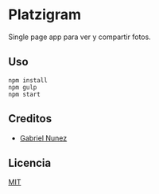 # Platzigram

Single page app para ver y compartir fotos.

## Uso

```
npm install
npm gulp
npm start
```

## Creditos
- [Gabriel Nunez](https://twitter.com/@bladelizzard)

## Licencia

[MIT](https://opensource.org/licenses/MIT)